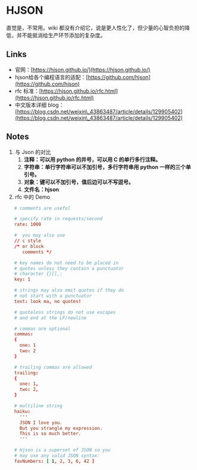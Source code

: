 
# HJSON

直觉是，不常用。wiki 都没有介绍它，说是更人性化了，但少量的心智负担的降低，并不能抵消给生产环节添加的复杂度。

## Links

* 官网：[https://hjson.github.io/](https://hjson.github.io/)
* hjson给各个编程语言的适配：[https://github.com/hjson](https://github.com/hjson)
* rfc 标准：[https://hjson.github.io/rfc.html](https://hjson.github.io/rfc.html)
* 中文版本详细 blog：[https://blog.csdn.net/weixin\_43863487/article/details/129905402](https://blog.csdn.net/weixin\_43863487/article/details/129905402)

## Notes

1. 与 Json 的对比
   1. **注释：可以用 python 的井号，可以用 C 的单行多行注释。**
   2. **字符串：单行字符串可以不加引号，多行字符串用 python 一样的三个单引号。**
   3. **对象：键可以不加引号，值后边可以不写逗号。**
   4. **文件名：hjson**
2. rfc 中的 Demo

```toml
   # comments are useful

   # specify rate in requests/second
   rate: 1000

   #  you may also use
   // c style
   /* or block
      comments */

   # key names do not need to be placed in
   # quotes unless they contain a punctuator
   # character {}[],:
   key: 1

   # strings may also omit quotes if they do
   # not start with a punctuator
   text: look ma, no quotes!

   # quoteless strings do not use escapes
   # and end at the LF/newline

   # commas are optional
   commas:
   {
     one: 1
     two: 2
   }

   # trailing commas are allowed
   trailing:
   {
     one: 1,
     two: 2,
   }

   # multiline string
   haiku:
     '''
     JSON I love you.
     But you strangle my expression.
     This is so much better.
     '''

   # Hjson is a superset of JSON so you
   # may use any valid JSON syntax:
   favNumbers: [ 1, 2, 3, 6, 42 ]
```

